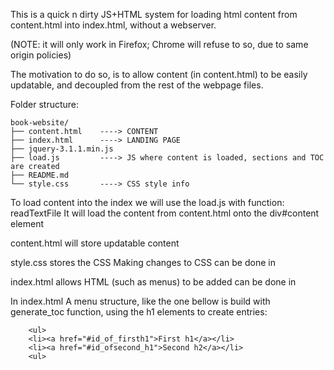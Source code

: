 This is a quick n dirty JS+HTML system for loading html content from content.html into index.html, without a webserver.

(NOTE: it will only work in Firefox; Chrome will refuse to so, due to same origin policies)

The motivation to do so, is to allow content (in content.html) to be easily updatable, and decoupled from the rest of the webpage files.

Folder structure:

```
book-website/
├── content.html    ----> CONTENT
├── index.html      ----> LANDING PAGE 
├── jquery-3.1.1.min.js 
├── load.js         ----> JS where content is loaded, sections and TOC are created
├── README.md
└── style.css       ----> CSS style info

```


To load content into the index we will use the load.js with function: readTextFile
It will load the content from content.html onto the div#content element

content.html will store updatable content

style.css stores the CSS Making changes to CSS can be done in 

index.html allows  HTML (such as menus) to be added can be done in




In index.html A menu structure,  like the one bellow is build with generate_toc function, using the h1 elements to create entries:

```
    <ul>
    <li><a href="#id_of_firsth1">First h1</a></li>
    <li><a href="#id_ofsecond_h1">Second h2</a></li>
    <ul>
```